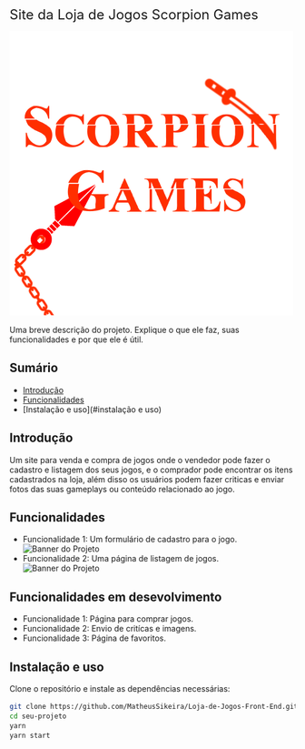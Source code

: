 <span style="font-size: 24px;">Site da Loja de Jogos Scorpion Games</span>

![Banner do Projeto](./Loja-de-Jogos-Front-End/Scorpion-Games/src/assets/ScorpionGames.png)

Uma breve descrição do projeto. Explique o que ele faz, suas funcionalidades e por que ele é útil.

## Sumário

- [Introdução](#introdução)
- [Funcionalidades](#funcionalidades)
- [Instalação e uso](#instalação e uso)

## Introdução

Um site para venda e compra de jogos onde o vendedor pode fazer o cadastro e listagem dos seus jogos, e o comprador pode encontrar os itens cadastrados na loja, além disso os usuários podem fazer criticas e enviar fotos das suas gameplays ou conteúdo relacionado ao jogo.

## Funcionalidades

- Funcionalidade 1: Um formulário de cadastro para o jogo.
![Banner do Projeto](./Loja-de-Jogos-Front-End/Scorpion-Games/src/assets/.png)
- Funcionalidade 2: Uma página de listagem de jogos.
![Banner do Projeto](./Loja-de-Jogos-Front-End/Scorpion-Games/src/assets/.png)

## Funcionalidades em desevolvimento
- Funcionalidade 1: Página para comprar jogos.
- Funcionalidade 2: Envio de critícas e imagens.
- Funcionalidade 3: Página de favoritos.

## Instalação e uso

Clone o repositório e instale as dependências necessárias:

```bash
git clone https://github.com/MatheusSikeira/Loja-de-Jogos-Front-End.git
cd seu-projeto
yarn
yarn start
